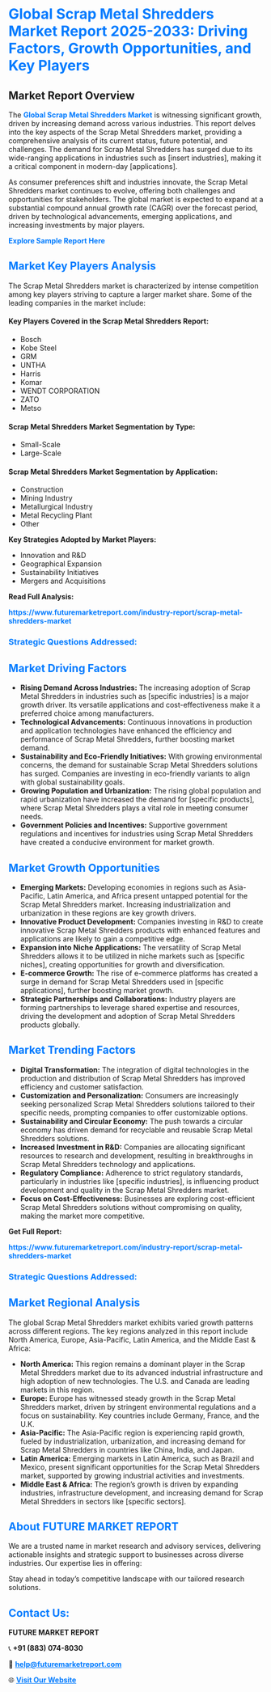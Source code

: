 <h1 style="color: #007BFF;">Global Scrap Metal Shredders Market Report 2025-2033: Driving Factors, Growth Opportunities, and Key Players</h1>

<section id="overview">
<h2>Market Report Overview</h2>
<p>The <a href="https://www.futuremarketreport.com/industry-report/scrap-metal-shredders-market" style="color: #007BFF; text-decoration: none;"><strong>Global Scrap Metal Shredders Market</strong></a> is witnessing significant growth, driven by increasing demand across various industries. This report delves into the key aspects of the Scrap Metal Shredders market, providing a comprehensive analysis of its current status, future potential, and challenges. The demand for Scrap Metal Shredders has surged due to its wide-ranging applications in industries such as [insert industries], making it a critical component in modern-day [applications].</p>
<p>As consumer preferences shift and industries innovate, the Scrap Metal Shredders market continues to evolve, offering both challenges and opportunities for stakeholders. The global market is expected to expand at a substantial compound annual growth rate (CAGR) over the forecast period, driven by technological advancements, emerging applications, and increasing investments by major players.</p>
</section>

<section id="overview">
<p><a href="https://www.futuremarketreport.com/request-sample/reportId=93095" style="color: #007BFF; text-decoration: none;"><strong>Explore Sample Report Here</strong></a></p>
</section>

<section id="key-players">
<h2 style="color: #007BFF;">Market Key Players Analysis</h2>
<p>The Scrap Metal Shredders market is characterized by intense competition among key players striving to capture a larger market share. Some of the leading companies in the market include:</p>
<h4>Key Players Covered in the Scrap Metal Shredders Report:</h4>
<ul><li>Bosch</li><li>Kobe Steel</li><li>GRM</li><li>UNTHA</li><li>Harris</li><li>Komar</li><li>WENDT CORPORATION</li><li>ZATO</li><li>Metso</li></ul>
<h4>Scrap Metal Shredders Market Segmentation by Type:</h4>
<ul><li>Small-Scale</li><li>Large-Scale</li></ul>

<h4>Scrap Metal Shredders Market Segmentation by Application:</h4>
<ul><li>Construction</li><li>Mining Industry</li><li>Metallurgical Industry</li><li>Metal Recycling Plant</li><li>Other</li></ul>
<p><strong>Key Strategies Adopted by Market Players:</strong></p>
<ul>
<li>Innovation and R&D</li>
<li>Geographical Expansion</li>
<li>Sustainability Initiatives</li>
<li>Mergers and Acquisitions</li>
</ul>
</section>

<section>
<p><strong>Read Full Analysis: </strong></p><a href="https://www.futuremarketreport.com/industry-report/scrap-metal-shredders-market" style="color: #007BFF; text-decoration: none;"><strong>https://www.futuremarketreport.com/industry-report/scrap-metal-shredders-market</strong></a>
<h3 style="color: #007BFF;">Strategic Questions Addressed:</h3>
</section>

<section id="driving-factors">
<h2 style="color: #007BFF;">Market Driving Factors</h2>
<ul>
<li><strong>Rising Demand Across Industries:</strong> The increasing adoption of Scrap Metal Shredders in industries such as [specific industries] is a major growth driver. Its versatile applications and cost-effectiveness make it a preferred choice among manufacturers.</li>
<li><strong>Technological Advancements:</strong> Continuous innovations in production and application technologies have enhanced the efficiency and performance of Scrap Metal Shredders, further boosting market demand.</li>
<li><strong>Sustainability and Eco-Friendly Initiatives:</strong> With growing environmental concerns, the demand for sustainable Scrap Metal Shredders solutions has surged. Companies are investing in eco-friendly variants to align with global sustainability goals.</li>
<li><strong>Growing Population and Urbanization:</strong> The rising global population and rapid urbanization have increased the demand for [specific products], where Scrap Metal Shredders plays a vital role in meeting consumer needs.</li>
<li><strong>Government Policies and Incentives:</strong> Supportive government regulations and incentives for industries using Scrap Metal Shredders have created a conducive environment for market growth.</li>
</ul>
</section>

<section id="growth-opportunities">
<h2 style="color: #007BFF;">Market Growth Opportunities</h2>
<ul>
<li><strong>Emerging Markets:</strong> Developing economies in regions such as Asia-Pacific, Latin America, and Africa present untapped potential for the Scrap Metal Shredders market. Increasing industrialization and urbanization in these regions are key growth drivers.</li>
<li><strong>Innovative Product Development:</strong> Companies investing in R&D to create innovative Scrap Metal Shredders products with enhanced features and applications are likely to gain a competitive edge.</li>
<li><strong>Expansion into Niche Applications:</strong> The versatility of Scrap Metal Shredders allows it to be utilized in niche markets such as [specific niches], creating opportunities for growth and diversification.</li>
<li><strong>E-commerce Growth:</strong> The rise of e-commerce platforms has created a surge in demand for Scrap Metal Shredders used in [specific applications], further boosting market growth.</li>
<li><strong>Strategic Partnerships and Collaborations:</strong> Industry players are forming partnerships to leverage shared expertise and resources, driving the development and adoption of Scrap Metal Shredders products globally.</li>
</ul>
</section>

<section id="trending-factors">
<h2 style="color: #007BFF;">Market Trending Factors</h2>
<ul>
<li><strong>Digital Transformation:</strong> The integration of digital technologies in the production and distribution of Scrap Metal Shredders has improved efficiency and customer satisfaction.</li>
<li><strong>Customization and Personalization:</strong> Consumers are increasingly seeking personalized Scrap Metal Shredders solutions tailored to their specific needs, prompting companies to offer customizable options.</li>
<li><strong>Sustainability and Circular Economy:</strong> The push towards a circular economy has driven demand for recyclable and reusable Scrap Metal Shredders solutions.</li>
<li><strong>Increased Investment in R&D:</strong> Companies are allocating significant resources to research and development, resulting in breakthroughs in Scrap Metal Shredders technology and applications.</li>
<li><strong>Regulatory Compliance:</strong> Adherence to strict regulatory standards, particularly in industries like [specific industries], is influencing product development and quality in the Scrap Metal Shredders market.</li>
<li><strong>Focus on Cost-Effectiveness:</strong> Businesses are exploring cost-efficient Scrap Metal Shredders solutions without compromising on quality, making the market more competitive.</li>
</ul>
</section>

<section>
<p><strong>Get Full Report: </strong></p><a href="https://www.futuremarketreport.com/industry-report/scrap-metal-shredders-market" style="color: #007BFF; text-decoration: none;"><strong>https://www.futuremarketreport.com/industry-report/scrap-metal-shredders-market</strong></a>
<h3 style="color: #007BFF;">Strategic Questions Addressed:</h3>
</section>


<section id="regional-analysis">
<h2 style="color: #007BFF;">Market Regional Analysis</h2>
<p>The global Scrap Metal Shredders market exhibits varied growth patterns across different regions. The key regions analyzed in this report include North America, Europe, Asia-Pacific, Latin America, and the Middle East & Africa:</p>
<ul>
<li><strong>North America:</strong> This region remains a dominant player in the Scrap Metal Shredders market due to its advanced industrial infrastructure and high adoption of new technologies. The U.S. and Canada are leading markets in this region.</li>
<li><strong>Europe:</strong> Europe has witnessed steady growth in the Scrap Metal Shredders market, driven by stringent environmental regulations and a focus on sustainability. Key countries include Germany, France, and the U.K.</li>
<li><strong>Asia-Pacific:</strong> The Asia-Pacific region is experiencing rapid growth, fueled by industrialization, urbanization, and increasing demand for Scrap Metal Shredders in countries like China, India, and Japan.</li>
<li><strong>Latin America:</strong> Emerging markets in Latin America, such as Brazil and Mexico, present significant opportunities for the Scrap Metal Shredders market, supported by growing industrial activities and investments.</li>
<li><strong>Middle East & Africa:</strong> The region’s growth is driven by expanding industries, infrastructure development, and increasing demand for Scrap Metal Shredders in sectors like [specific sectors].</li>
</ul>
</section>

<footer>
<h2 style="color: #007BFF;">About FUTURE MARKET REPORT</h2>
<p>We are a trusted name in market research and advisory services, delivering actionable insights and strategic support to businesses across diverse industries. Our expertise lies in offering:</p>

<p>Stay ahead in today’s competitive landscape with our tailored research solutions.</p>

<h2 style="color: #007BFF;">Contact Us:</h2>
<p><strong>FUTURE MARKET REPORT</strong></p>
<p>📞 <strong>+91 (883) 074-8030</strong></p>
<p>📧 <strong><a href="mailto:help@futuremarketreport.com" style="color: #007BFF;">help@futuremarketreport.com</a></strong></p>
<p>🌐 <strong><a href="https://www.futuremarketreport.com/" style="color: #007BFF;">Visit Our Website</a></strong></p>
</footer>